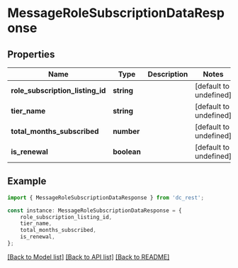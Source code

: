 # MessageRoleSubscriptionDataResponse


## Properties

Name | Type | Description | Notes
------------ | ------------- | ------------- | -------------
**role_subscription_listing_id** | **string** |  | [default to undefined]
**tier_name** | **string** |  | [default to undefined]
**total_months_subscribed** | **number** |  | [default to undefined]
**is_renewal** | **boolean** |  | [default to undefined]

## Example

```typescript
import { MessageRoleSubscriptionDataResponse } from 'dc_rest';

const instance: MessageRoleSubscriptionDataResponse = {
    role_subscription_listing_id,
    tier_name,
    total_months_subscribed,
    is_renewal,
};
```

[[Back to Model list]](../README.md#documentation-for-models) [[Back to API list]](../README.md#documentation-for-api-endpoints) [[Back to README]](../README.md)
